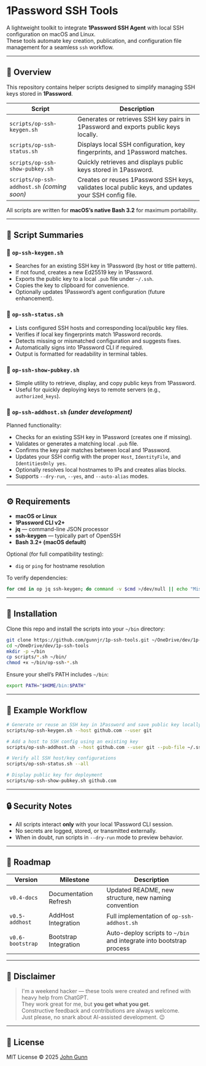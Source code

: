 # 1Password SSH Tools

A lightweight toolkit to integrate **1Password SSH Agent** with local SSH configuration on macOS and Linux.  
These tools automate key creation, publication, and configuration file management for a seamless `ssh` workflow.

---

## 🚀 Overview

This repository contains helper scripts designed to simplify managing SSH keys stored in **1Password**.

| Script | Description |
|---------|--------------|
| `scripts/op-ssh-keygen.sh` | Generates or retrieves SSH key pairs in 1Password and exports public keys locally. |
| `scripts/op-ssh-status.sh` | Displays local SSH configuration, key fingerprints, and 1Password matches. |
| `scripts/op-ssh-show-pubkey.sh` | Quickly retrieves and displays public keys stored in 1Password. |
| `scripts/op-ssh-addhost.sh` *(coming soon)* | Creates or reuses 1Password SSH keys, validates local public keys, and updates your SSH config file. |

All scripts are written for **macOS’s native Bash 3.2** for maximum portability.

---

## 🧩 Script Summaries

### 🔑 `op-ssh-keygen.sh`
- Searches for an existing SSH key in 1Password (by host or title pattern).  
- If not found, creates a new Ed25519 key in 1Password.  
- Exports the public key to a local `.pub` file under `~/.ssh`.  
- Copies the key to clipboard for convenience.  
- Optionally updates 1Password’s agent configuration (future enhancement).

### 🧾 `op-ssh-status.sh`
- Lists configured SSH hosts and corresponding local/public key files.  
- Verifies if local key fingerprints match 1Password records.  
- Detects missing or mismatched configuration and suggests fixes.  
- Automatically signs into 1Password CLI if required.  
- Output is formatted for readability in terminal tables.

### 🧷 `op-ssh-show-pubkey.sh`
- Simple utility to retrieve, display, and copy public keys from 1Password.  
- Useful for quickly deploying keys to remote servers (e.g., `authorized_keys`).

### 🧱 `op-ssh-addhost.sh` *(under development)*
Planned functionality:
- Checks for an existing SSH key in 1Password (creates one if missing).  
- Validates or generates a matching local `.pub` file.  
- Confirms the key pair matches between local and 1Password.  
- Updates your SSH config with the proper `Host`, `IdentityFile`, and `IdentitiesOnly yes`.  
- Optionally resolves local hostnames to IPs and creates alias blocks.  
- Supports `--dry-run`, `--yes`, and `--auto-alias` modes.

---

## ⚙️ Requirements

- **macOS or Linux**
- **1Password CLI v2+**
- **jq** — command-line JSON processor  
- **ssh-keygen** — typically part of OpenSSH  
- **Bash 3.2+ (macOS default)**

Optional (for full compatibility testing):
- `dig` or `ping` for hostname resolution

To verify dependencies:
```bash
for cmd in op jq ssh-keygen; do command -v $cmd >/dev/null || echo "Missing: $cmd"; done
```

---

## 🧰 Installation

Clone this repo and install the scripts into your `~/bin` directory:

```bash
git clone https://github.com/gunnjr/1p-ssh-tools.git ~/OneDrive/dev/1p-ssh-tools
cd ~/OneDrive/dev/1p-ssh-tools
mkdir -p ~/bin
cp scripts/*.sh ~/bin/
chmod +x ~/bin/op-ssh-*.sh
```

Ensure your shell’s PATH includes `~/bin`:
```bash
export PATH="$HOME/bin:$PATH"
```

---

## 🧩 Example Workflow

```bash
# Generate or reuse an SSH key in 1Password and save public key locally
scripts/op-ssh-keygen.sh --host github.com --user git

# Add a host to SSH config using an existing key
scripts/op-ssh-addhost.sh --host github.com --user git --pub-file ~/.ssh/github_ed25519.pub

# Verify all SSH host/key configurations
scripts/op-ssh-status.sh --all

# Display public key for deployment
scripts/op-ssh-show-pubkey.sh github.com
```

---

## 🔒 Security Notes

- All scripts interact **only** with your local 1Password CLI session.  
- No secrets are logged, stored, or transmitted externally.  
- When in doubt, run scripts in `--dry-run` mode to preview behavior.

---

## 🧠 Roadmap

| Version | Milestone | Description |
|----------|------------|-------------|
| `v0.4-docs` | Documentation Refresh | Updated README, new structure, new naming convention |
| `v0.5-addhost` | AddHost Integration | Full implementation of `op-ssh-addhost.sh` |
| `v0.6-bootstrap` | Bootstrap Integration | Auto-deploy scripts to `~/bin` and integrate into bootstrap process |

---

## 💬 Disclaimer

> I'm a weekend hacker — these tools were created and refined with heavy help from ChatGPT.  
> They work great for me, but **you get what you get**.  
> Constructive feedback and contributions are always welcome.  
> Just please, no snark about AI-assisted development. 😉

---

## 📜 License

MIT License © 2025 [John Gunn](https://github.com/gunnjr)
